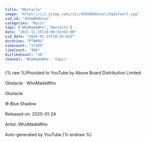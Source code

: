 ```yaml
---
title: "Obstacle"
image: "https:\/\/i.ytimg.com\/vi\/4ShkB9dUsxo\/hqdefault.jpg"
vid_id: "4ShkB9dUsxo"
categories: "Music"
tags: ["WhoMadeWho","Obstacle"]
date: "2021-11-15T10:09:53+03:00"
vid_date: "2020-01-23T10:20:45Z"
duration: "PT8M9S"
viewcount: "17369"
likeCount: "388"
dislikeCount: "10"
channel: "WhoMadeWho - Topic"
---
```

{% raw %}Provided to YouTube by Above Board Distribution Limited<br /><br />Obstacle · WhoMadeWho<br /><br />Obstacle<br /><br />℗ Blue Shadow<br /><br />Released on: 2020-01-24<br /><br />Artist: WhoMadeWho<br /><br />Auto-generated by YouTube.{% endraw %}
